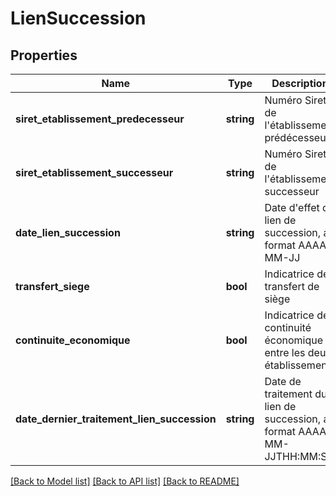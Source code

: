 # LienSuccession

## Properties
Name | Type | Description | Notes
------------ | ------------- | ------------- | -------------
**siret_etablissement_predecesseur** | **string** | Numéro Siret de l&#39;établissement prédécesseur | [optional] 
**siret_etablissement_successeur** | **string** | Numéro Siret de l&#39;établissement successeur | [optional] 
**date_lien_succession** | **string** | Date d&#39;effet du lien de succession, au format AAAA-MM-JJ | [optional] 
**transfert_siege** | **bool** | Indicatrice de transfert de siège | [optional] 
**continuite_economique** | **bool** | Indicatrice de continuité économique entre les deux établissements | [optional] 
**date_dernier_traitement_lien_succession** | **string** | Date de traitement du lien de succession, au format AAAA-MM-JJTHH:MM:SS | [optional] 

[[Back to Model list]](../README.md#documentation-for-models) [[Back to API list]](../README.md#documentation-for-api-endpoints) [[Back to README]](../README.md)


